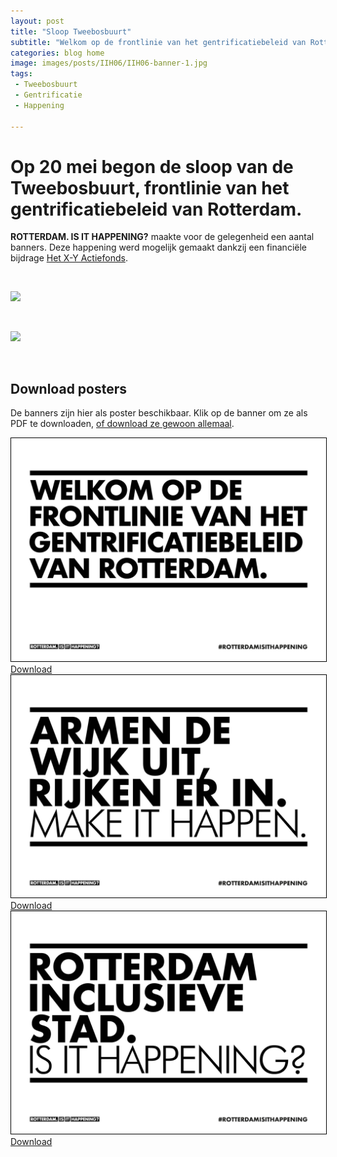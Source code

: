 ```yaml
---
layout: post
title: "Sloop Tweebosbuurt"
subtitle: "Welkom op de frontlinie van het gentrificatiebeleid van Rotterdam."
categories: blog home
image: images/posts/IIH06/IIH06-banner-1.jpg
tags: 
 - Tweebosbuurt
 - Gentrificatie
 - Happening

---
```

# Op 20 mei begon de sloop van de Tweebosbuurt, frontlinie van het gentrificatiebeleid van Rotterdam.

**ROTTERDAM. IS IT HAPPENING?** maakte voor de gelegenheid een aantal banners. Deze happening werd mogelijk gemaakt dankzij een financiële bijdrage [Het X-Y Actiefonds](https://hetactiefonds.nl/en/homepage/).

<br>

![](https://www.rotterdamisithappening.nl/images/posts/IIH06/IIH06-banner-2.jpg)

<br>

![](https://www.rotterdamisithappening.nl/images/posts/IIH06/IIH06-banner-3.jpg)

<br>

<article class="post" style="
	{%- if page.backgroundcolor -%}
		background-color:{{ page.backgroundcolor }};
	{%- endif -%}
	{%- if page.textcolor -%}
		color:{{ page.textcolor }};
	{%- endif -%}
	">
	<div class="poster-downloads">
		<div class="wrapper">
			<div class="post-content">
				<h1 class="poster-downloads-title">Download posters</h1>
				<p class="poster-downloads-text">De banners zijn hier als poster beschikbaar. Klik op de banner om ze als PDF te downloaden, <a href="/images/posts/IIH06/downloads/tweebosbuurt-banners.pdf">of download ze gewoon allemaal</a>.</p>
				<div class="posters-container">
					<a href="/images/posts/IIH06/downloads/IIH06-banner-1.pdf" download="Tweebosbuurt-banner-1.pdf" class="poster-image-container">
						<img class="poster-image" src="/images/posts/IIH06/downloads/thumbnails/IIH06-banner-1.jpg" alt="Frontlinie van het gentrificatiebeleid" style="border: 1px solid black">
						<span class="poster-download-button">Download</span>
					</a>
					<a href="/images/posts/IIH06/downloads/IIH06-banner-2.pdf" download="Tweebosbuurt-banner-2.pdf" class="poster-image-container">
						<img class="poster-image" src="/images/posts/IIH06/downloads/thumbnails/IIH06-banner-2.jpg" alt="Armen de wijk uit" style="border: 1px solid black">
						<span class="poster-download-button">Download</span>
					</a>
					<a href="/images/posts/IIH06/downloads/IIH06-banner-1.pdf" download="Tweebosbuurt-banner-3.pdf" class="poster-image-container">
						<img class="poster-image" src="/images/posts/IIH06/downloads/thumbnails/IIH06-banner-3.jpg" alt="Inclusieve stad" style="border: 1px solid black">
						<span class="poster-download-button">Download</span>
					</a>
				</div>
			</div>
		</div>
	</div>

</article>